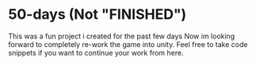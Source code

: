 # 50-days (Not "FINISHED")
This was a fun project i created for the past few days
Now im looking forward to completely re-work the game into unity.
Feel free to take code snippets if you want to continue your work from here.
